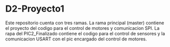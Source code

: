 # D2-Proyecto1
Este repositorio cuenta con tres ramas. La rama principal (master) contiene el proyecto del codigo para el control de motores y comunicacion SPI.
La rapa del PIC2_Finalizado contiene el codigo para el control de sensores y la comunicacion USART con el pic encargado del control de motores.
